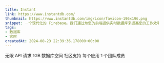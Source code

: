 ```yaml
---
title: Instant
link: https://www.instantdb.com/
thumbnail: https://www.instantdb.com/img/icon/favicon-196x196.png
snippet: 一个现代化的 Firebase。我们通过为您的前端提供实时数据库来提高您的工作效率。
tags:
- 数据库
- 实时
createdAt: 2024-08-23 22:39:36.178000+00:00
---
```

无限 API 请求
1GB 数据库空间
社区支持
每个应用 1 个团队成员
